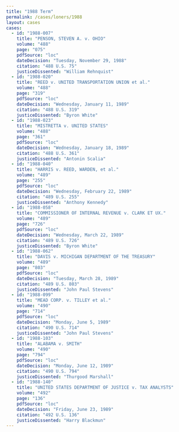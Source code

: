 ```yaml
---
title: "1988 Term"
permalink: /cases/loners/1988
layout: cases
cases:
  - id: "1988-007"
    title: "PENSON, STEVEN A. v. OHIO"
    volume: "488"
    page: "075"
    pdfSource: "loc"
    dateDecision: "Tuesday, November 29, 1988"
    citation: "488 U.S. 75"
    justiceDissented: "William Rehnquist"
  - id: "1988-020"
    title: "REED v. UNITED TRANSPORTATION UNION et al."
    volume: "488"
    page: "319"
    pdfSource: "loc"
    dateDecision: "Wednesday, January 11, 1989"
    citation: "488 U.S. 319"
    justiceDissented: "Byron White"
  - id: "1988-023"
    title: "MISTRETTA v. UNITED STATES"
    volume: "488"
    page: "361"
    pdfSource: "loc"
    dateDecision: "Wednesday, January 18, 1989"
    citation: "488 U.S. 361"
    justiceDissented: "Antonin Scalia"
  - id: "1988-040"
    title: "HARRIS v. REED, WARDEN, et al."
    volume: "489"
    page: "255"
    pdfSource: "loc"
    dateDecision: "Wednesday, February 22, 1989"
    citation: "489 U.S. 255"
    justiceDissented: "Anthony Kennedy"
  - id: "1988-058"
    title: "COMMISSIONER OF INTERNAL REVENUE v. CLARK ET UX."
    volume: "489"
    page: "726"
    pdfSource: "loc"
    dateDecision: "Wednesday, March 22, 1989"
    citation: "489 U.S. 726"
    justiceDissented: "Byron White"
  - id: "1988-062"
    title: "DAVIS v. MICHIGAN DEPARTMENT OF THE TREASURY"
    volume: "489"
    page: "803"
    pdfSource: "loc"
    dateDecision: "Tuesday, March 28, 1989"
    citation: "489 U.S. 803"
    justiceDissented: "John Paul Stevens"
  - id: "1988-099"
    title: "MEAD CORP. v. TILLEY et al."
    volume: "490"
    page: "714"
    pdfSource: "loc"
    dateDecision: "Monday, June 5, 1989"
    citation: "490 U.S. 714"
    justiceDissented: "John Paul Stevens"
  - id: "1988-103"
    title: "ALABAMA v. SMITH"
    volume: "490"
    page: "794"
    pdfSource: "loc"
    dateDecision: "Monday, June 12, 1989"
    citation: "490 U.S. 794"
    justiceDissented: "Thurgood Marshall"
  - id: "1988-140"
    title: "UNITED STATES DEPARTMENT OF JUSTICE v. TAX ANALYSTS"
    volume: "492"
    page: "136"
    pdfSource: "loc"
    dateDecision: "Friday, June 23, 1989"
    citation: "492 U.S. 136"
    justiceDissented: "Harry Blackmun"
---
```

